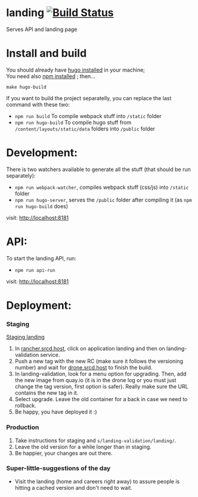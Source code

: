 # landing [![Build Status](http://drone.srcd.host/api/badges/src-d/landing/status.svg)](http://drone.srcd.host/src-d/landing)

Serves API and landing page

Install and build
===
You should already have [hugo installed](https://gohugo.io/overview/installing/) in your machine;<br />
You need also [npm installed](https://docs.npmjs.com/getting-started/installing-node) ; then...
```
make hugo-build
```
If you want to build the project separatelly, you can replace the last command with these two:
* `npm run build` To compile webpack stuff into `/static` folder
* `npm run hugo-build` To compile hugo stuff from `/content/layouts/static/data` folders into `/public` folder

Development:
===
There is two watchers available to generate all the stuff (that should be run separately):
* `npm run webpack-watcher`, compiles webpack stuff (css/js) into `/static` folder
* `npm run hugo-server`, serves the `/public` folder after compiling it (as `npm run hugo-build` does)

visit: [http://localhost:8181](http://localhost:8181)

API:
===
To start the landing API, run:
* `npm run api-run`

visit: [http://localhost:8181](http://localhost:8080)

Deployment:
==========

### Staging

[Staging landing](http://104.155.102.255:8090/)

1. In [rancher.srcd.host](rancher.srcd.host), click on application landing and then on
   landing-validation service.
2. Push a new tag with the new RC (make sure it follows the versioning number)
   and wait for [drone.srcd.host](drone.srcd.host) to finish the build.
3. In landing-validation, look for a menu option for upgrading. Then, add the
   new image from quay.io (it is in the drone log or you must just change the
   tag version, first option is safer). Really make sure the URL contains the
   new tag in it.
4. Select upgrade. Leave the old container for a back in case we need to
   rollback.
5. Be happy, you have deployed it :)

### Production

1. Take instructions for staging and `s/landing-validation/landing/`.
2. Leave the old version for a while longer than in staging.
3. Be happier, your changes are out there.

### Super-little-suggestions of the day

* Visit the landing (home and careers right away) to assure people is hitting
  a cached version and don't need to wait.
